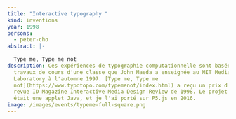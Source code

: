 ```yaml
---
title: "Interactive typography "
kind: inventions
year: 1998
persons:
  - peter-cho
abstract: |-
  
  Type me, Type me not
description: Ces expériences de typographie computationnelle sont basées sur mes
  travaux de cours d'une classe que John Maeda a enseignée au MIT Media
  Laboratory à l'automne 1997. [Type me, Type me
  not](https://www.typotopo.com/typemenot/index.html) a reçu un prix d'or de la
  revue ID Magazine Interactive Media Design Review de 1998. Le projet original
  était une applet Java, et je l'ai porté sur P5.js en 2016.
image: /images/events/typeme-full-square.png
---
```

